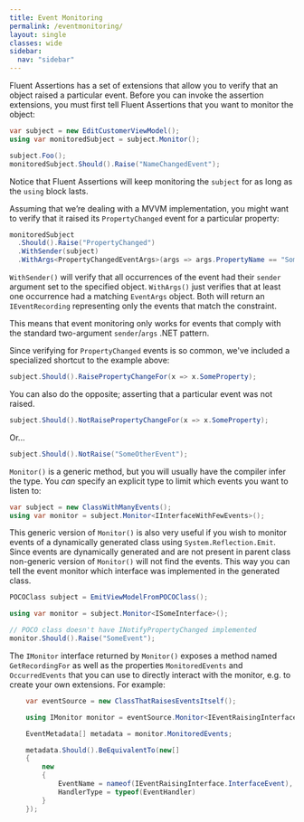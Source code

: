 ```yaml
---
title: Event Monitoring
permalink: /eventmonitoring/
layout: single
classes: wide
sidebar:
  nav: "sidebar"
---
```


Fluent Assertions has a set of extensions that allow you to verify that an object raised a particular event.
Before you can invoke the assertion extensions, you must first tell Fluent Assertions that you want to monitor the object:

```csharp
var subject = new EditCustomerViewModel();
using var monitoredSubject = subject.Monitor();

subject.Foo();
monitoredSubject.Should().Raise("NameChangedEvent");

```

Notice that Fluent Assertions will keep monitoring the `subject` for as long as the `using` block lasts.

Assuming that we’re dealing with a MVVM implementation, you might want to verify that it raised its `PropertyChanged` event for a particular property:

```csharp
monitoredSubject
  .Should().Raise("PropertyChanged")
  .WithSender(subject)
  .WithArgs<PropertyChangedEventArgs>(args => args.PropertyName == "SomeProperty");
```

`WithSender()` will verify that all occurrences of the event had their `sender` argument set to the specified object.
`WithArgs()` just verifies that at least one occurrence had a matching `EventArgs` object. Both will return an `IEventRecording` representing only the events that match the constraint.

This means that event monitoring only works for events that comply with the standard two-argument `sender`/`args` .NET pattern. 

Since verifying for `PropertyChanged` events is so common, we've included a specialized shortcut to the example above:

```csharp
subject.Should().RaisePropertyChangeFor(x => x.SomeProperty);
```

You can also do the opposite; asserting that a particular event was not raised.

```csharp
subject.Should().NotRaisePropertyChangeFor(x => x.SomeProperty);
```

Or...

```csharp
subject.Should().NotRaise("SomeOtherEvent");
```

`Monitor()` is a generic method, but you will usually have the compiler infer the type. You _can_ specify an explicit type to limit which events you want to listen to:

```csharp
var subject = new ClassWithManyEvents();
using var monitor = subject.Monitor<IInterfaceWithFewEvents>();
```

This generic version of `Monitor()` is also very useful if you wish to monitor events of a dynamically generated class using `System.Reflection.Emit`. Since events are dynamically generated and are not present in parent class non-generic version of `Monitor()` will not find the events. This way you can tell the event monitor which interface was implemented in the generated class.

```csharp
POCOClass subject = EmitViewModelFromPOCOClass();

using var monitor = subject.Monitor<ISomeInterface>();

// POCO class doesn't have INotifyPropertyChanged implemented
monitor.Should().Raise("SomeEvent");

```

The `IMonitor` interface returned by `Monitor()` exposes a method named `GetRecordingFor` as well as the properties `MonitoredEvents` and `OccurredEvents` that you can use to directly interact with the monitor, e.g. to create your own extensions. For example:

```csharp
    var eventSource = new ClassThatRaisesEventsItself();

    using IMonitor monitor = eventSource.Monitor<IEventRaisingInterface>();

    EventMetadata[] metadata = monitor.MonitoredEvents;

    metadata.Should().BeEquivalentTo(new[]
    {
        new
        {
            EventName = nameof(IEventRaisingInterface.InterfaceEvent),
            HandlerType = typeof(EventHandler)
        }
    });
```
